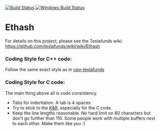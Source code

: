 [![Build Status](https://travis-ci.org/teslafunds/ethash.svg?branch=master)](https://travis-ci.org/teslafunds/ethash)
[![Windows Build Status](https://ci.appveyor.com/api/projects/status/github/debris/ethash?branch=master&svg=true)](https://ci.appveyor.com/project/debris/ethash-nr37r/branch/master)

# Ethash

For details on this project, please see the Teslafunds wiki:
https://github.com/teslafunds/wiki/wiki/Ethash

### Coding Style for C++ code:

Follow the same exact style as in [cpp-teslafunds](https://github.com/teslafunds/cpp-teslafunds/blob/develop/CodingStandards.txt)

### Coding Style for C code:

The main thing above all is code consistency.

- Tabs for indentation. A tab is 4 spaces
- Try to stick to the [K&R](http://en.wikipedia.org/wiki/Indent_style#K.26R_style),
  especially for the C code.
- Keep the line lengths reasonable. No hard limit on 80 characters but don't go further
  than 110. Some people work with multiple buffers next to each other.
  Make them like you :)

